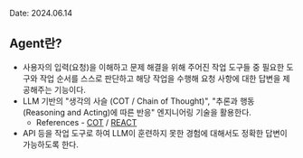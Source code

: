 Date: 2024.06.14

## Agent란?
- 사용자의 입력(요청)을 이해하고 문제 해결을 위해 주어진 작업 도구들 중 필요한 도구와 작업 순서를 스스로 판단하고 해당 작업을 수행해 요청 사항에 대한 답변을 제공해주는 기능이다.
- LLM 기반의 "생각의 사슬 (COT / Chain of Thought)", "추론과 행동(Reasoning and Acting)에 따른 반응" 엔지니어링 기술을 활용한다.
	- References - [COT](https://arxiv.org/abs/2201.11903) / [REACT](https://arxiv.org/abs/2210.03629)
- API 등을 작업 도구로 하여 LLM이 훈련하지 못한 경험에 대해서도 정확한 답변이 가능하도록 한다.
